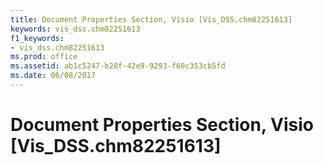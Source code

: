```yaml
---
title: Document Properties Section, Visio [Vis_DSS.chm82251613]
keywords: vis_dss.chm82251613
f1_keywords:
- vis_dss.chm82251613
ms.prod: office
ms.assetid: ab1c5247-b28f-42e9-9293-f60c353cb5fd
ms.date: 06/08/2017
---
```



# Document Properties Section, Visio [Vis_DSS.chm82251613]

